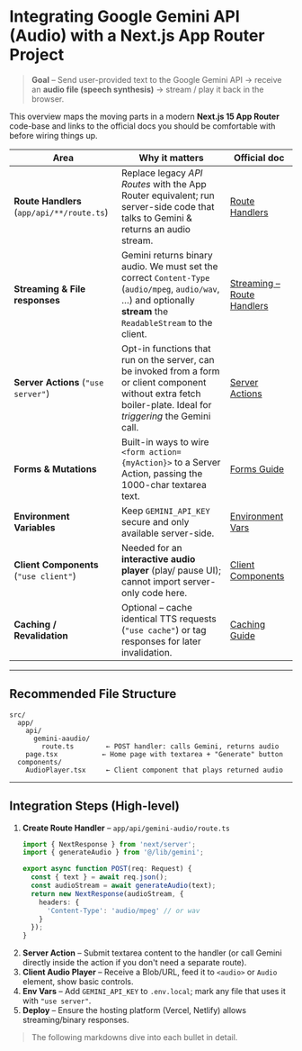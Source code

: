 # Integrating Google Gemini API (Audio) with a Next.js App Router Project

> **Goal** – Send user-provided text to the Google Gemini API → receive an **audio file (speech synthesis)** → stream / play it back in the browser.

This overview maps the moving parts in a modern **Next.js 15 App Router** code-base and links to the official docs you should be comfortable with before wiring things up.

| Area | Why it matters | Official doc |
|------|----------------|-------------|
| **Route Handlers** (`app/api/**/route.ts`) | Replace legacy *API Routes* with the App Router equivalent; run server-side code that talks to Gemini & returns an audio stream. | [Route Handlers](https://nextjs.org/docs/app/building-your-application/routing/route-handlers) |
| **Streaming & File responses** | Gemini returns binary audio. We must set the correct `Content-Type` (`audio/mpeg`, `audio/wav`, …) and optionally **stream** the `ReadableStream` to the client. | [Streaming – Route Handlers](https://nextjs.org/docs/app/building-your-application/routing/route-handlers#streaming) |
| **Server Actions** (`"use server"`) | Opt-in functions that run on the server, can be invoked from a form or client component without extra fetch boiler-plate. Ideal for *triggering* the Gemini call. | [Server Actions](https://nextjs.org/docs/app/building-your-application/data-fetching/server-actions) |
| **Forms & Mutations** | Built-in ways to wire `<form action={myAction}>` to a Server Action, passing the 1000-char textarea text. | [Forms Guide](https://nextjs.org/docs/app/building-your-application/forms) |
| **Environment Variables** | Keep `GEMINI_API_KEY` secure and only available server-side. | [Environment Vars](https://nextjs.org/docs/app/building-your-application/configuring/environment-variables) |
| **Client Components** (`"use client"`) | Needed for an **interactive audio player** (play/ pause UI); cannot import server-only code here. | [Client Components](https://nextjs.org/docs/app/building-your-application/rendering/composition-and-client-components#client-components) |
| **Caching / Revalidation** | Optional – cache identical TTS requests (`"use cache"`) or tag responses for later invalidation. | [Caching Guide](https://nextjs.org/docs/app/building-your-application/data-fetching/caching) |

---

## Recommended File Structure

```
src/
  app/
    api/
      gemini-aaudio/
        route.ts        ← POST handler: calls Gemini, returns audio
    page.tsx           ← Home page with textarea + "Generate" button
  components/
    AudioPlayer.tsx     ← Client component that plays returned audio
```

---

## Integration Steps (High-level)

1. **Create Route Handler** – `app/api/gemini-audio/route.ts`
   ```ts
   import { NextResponse } from 'next/server';
   import { generateAudio } from '@/lib/gemini';

   export async function POST(req: Request) {
     const { text } = await req.json();
     const audioStream = await generateAudio(text);
     return new NextResponse(audioStream, {
       headers: {
         'Content-Type': 'audio/mpeg' // or wav
       }
     });
   }
   ```
2. **Server Action** – Submit textarea content to the handler (or call Gemini directly inside the action if you don't need a separate route).
3. **Client Audio Player** – Receive a Blob/URL, feed it to `<audio>` or `Audio` element, show basic controls.
4. **Env Vars** – Add `GEMINI_API_KEY` to `.env.local`; mark any file that uses it with `"use server"`.
5. **Deploy** – Ensure the hosting platform (Vercel, Netlify) allows streaming/binary responses.

> The following markdowns dive into each bullet in detail. 